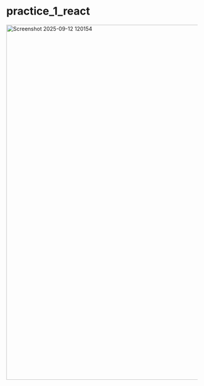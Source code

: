 # practice_1_react
<img width="1919" height="936" alt="Screenshot 2025-09-12 120154" src="https://github.com/user-attachments/assets/cd4c7760-5831-41e4-92b4-6973bd7e45f8" />
